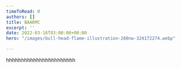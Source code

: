 ```yaml
---
timeToRead: 0
authors: []
title: BAARMC
excerpt: ''
date: 2022-03-16T03:00:00+00:00
hero: "/images/bull-head-flame-illustration-260nw-324172274.webp"

---
```

hhhhhhhhhhhhhhhhhhhhhhh